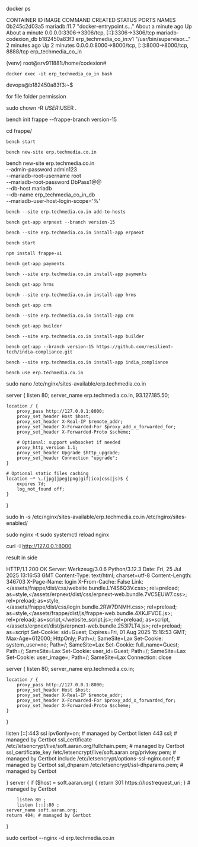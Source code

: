  docker ps

CONTAINER ID   IMAGE                    COMMAND                  CREATED              STATUS              PORTS                                                   NAMES
0b245c2d03a5   mariadb:11.7             "docker-entrypoint.s…"   About a minute ago   Up About a minute   0.0.0.0:3306->3306/tcp, [::]:3306->3306/tcp             mariadb-codexion_db
b182450a83f3   erp_techmedia_co_in:v1   "/usr/bin/supervisor…"   2 minutes ago        Up 2 minutes        0.0.0.0:8000->8000/tcp, [::]:8000->8000/tcp, 8888/tcp   erp_techmedia_co_in




(venv) root@srv911881:/home/codexion#

```
docker exec -it erp_techmedia_co_in bash
```


devops@b182450a83f3:~$


for file folder permission

 sudo chown -R $USER:$USER .
 

bench init frappe --frappe-branch version-15

cd frappe/
```
bench start
```
```
bench new-site erp.techmedia.co.in
```

bench new-site erp.techmedia.co.in \
  --admin-password admin123 \
  --mariadb-root-username root \
  --mariadb-root-password DbPass1@@ \
  --db-host mariadb \
  --db-name erp_techmedia_co_in_db \
  --mariadb-user-host-login-scope='%'





```
bench --site erp.techmedia.co.in add-to-hosts
```
```
bench get-app erpnext --branch version-15
```
```
bench --site erp.techmedia.co.in install-app erpnext
```

```
bench start
```

```
npm install frappe-ui
```

```
bench get-app payments
```

```
bench --site erp.techmedia.co.in install-app payments
```

```
bench get-app hrms
```

```
bench --site erp.techmedia.co.in install-app hrms
```

```
bench get-app crm
```

```
bench --site erp.techmedia.co.in install-app crm
```

```
bench get-app builder
```

```
bench --site erp.techmedia.co.in install-app builder
```
```
bench get-app --branch version-15 https://github.com/resilient-tech/india-compliance.git
```
```
bench --site erp.techmedia.co.in install-app india_compliance
```
```
bench use erp.techmedia.co.in
```


sudo nano /etc/nginx/sites-available/erp.techmedia.co.in



server {
    listen 80;
    server_name erp.techmedia.co.in, 93.127.185.50;

    location / {
        proxy_pass http://127.0.0.1:8000;
        proxy_set_header Host $host;
        proxy_set_header X-Real-IP $remote_addr;
        proxy_set_header X-Forwarded-For $proxy_add_x_forwarded_for;
        proxy_set_header X-Forwarded-Proto $scheme;

        # Optional: support websocket if needed
        proxy_http_version 1.1;
        proxy_set_header Upgrade $http_upgrade;
        proxy_set_header Connection "upgrade";
    }

    # Optional static files caching
    location ~* \.(jpg|jpeg|png|gif|ico|css|js)$ {
        expires 7d;
        log_not_found off;
    }
}


sudo ln -s /etc/nginx/sites-available/erp.techmedia.co.in /etc/nginx/sites-enabled/


sudo nginx -t
sudo systemctl reload nginx

 curl -I http://127.0.0.1:8000

result in side

HTTP/1.1 200 OK
Server: Werkzeug/3.0.6 Python/3.12.3
Date: Fri, 25 Jul 2025 13:16:53 GMT
Content-Type: text/html; charset=utf-8
Content-Length: 346703
X-Page-Name: login
X-From-Cache: False
Link: </assets/frappe/dist/css/website.bundle.LY4S6Q3V.css>; rel=preload; as=style,</assets/erpnext/dist/css/erpnext-web.bundle.7VC5EUW7.css>; rel=preload; as=style,</assets/frappe/dist/css/login.bundle.2RW7DNMH.css>; rel=preload; as=style,</assets/frappe/dist/js/frappe-web.bundle.4XKJFVOE.js>; rel=preload; as=script,</website_script.js>; rel=preload; as=script,</assets/erpnext/dist/js/erpnext-web.bundle.253I7LT4.js>; rel=preload; as=script
Set-Cookie: sid=Guest; Expires=Fri, 01 Aug 2025 15:16:53 GMT; Max-Age=612000; HttpOnly; Path=/; SameSite=Lax
Set-Cookie: system_user=no; Path=/; SameSite=Lax
Set-Cookie: full_name=Guest; Path=/; SameSite=Lax
Set-Cookie: user_id=Guest; Path=/; SameSite=Lax
Set-Cookie: user_image=; Path=/; SameSite=Lax
Connection: close

server {
    listen 80;
    server_name erp.techmedia.co.in;

    location / {
        proxy_pass http://127.0.0.1:8000;
        proxy_set_header Host $host;
        proxy_set_header X-Real-IP $remote_addr;
        proxy_set_header X-Forwarded-For $proxy_add_x_forwarded_for;
        proxy_set_header X-Forwarded-Proto $scheme;
    }
}



 listen [::]:443 ssl ipv6only=on; # managed by Certbot
    listen 443 ssl; # managed by Certbot
    ssl_certificate /etc/letsencrypt/live/soft.aaran.org/fullchain.pem; # managed by Certbot
    ssl_certificate_key /etc/letsencrypt/live/soft.aaran.org/privkey.pem; # managed by Certbot
    include /etc/letsencrypt/options-ssl-nginx.conf; # managed by Certbot
    ssl_dhparam /etc/letsencrypt/ssl-dhparams.pem; # managed by Certbot

}
server {
    if ($host = soft.aaran.org) {
        return 301 https://$host$request_uri;
    } # managed by Certbot


        listen 80 ;
        listen [::]:80 ;
    server_name soft.aaran.org;
    return 404; # managed by Certbot


}



sudo certbot --nginx -d erp.techmedia.co.in